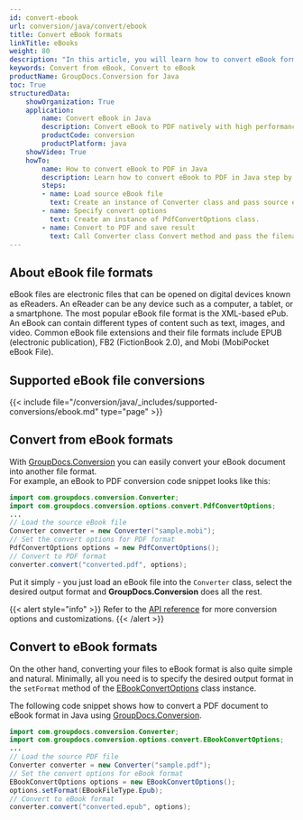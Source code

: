 ```yaml
---
id: convert-ebook
url: conversion/java/convert/ebook
title: Convert eBook formats
linkTitle: eBooks
weight: 80
description: "In this article, you will learn how to convert eBook formats with GroupDocs.Conversion for Java."
keywords: Convert from eBook, Convert to eBook
productName: GroupDocs.Conversion for Java
toc: True
structuredData:
    showOrganization: True
    application:    
        name: Convert eBook in Java    
        description: Convert eBook to PDF natively with high performance using Java language and GroupDocs.Conversion for Java APIs
        productCode: conversion
        productPlatform: java 
    showVideo: True
    howTo:
        name: How to convert eBook to PDF in Java 
        description: Learn how to convert eBook to PDF in Java step by step
        steps:
        - name: Load source eBook file 
          text: Create an instance of Converter class and pass source eBook file path as a constructor parameter. You may specify absolute or relative file paths as per your requirements. 
        - name: Specify convert options 
          text: Create an instance of PdfConvertOptions class.
        - name: Convert to PDF and save result 
          text: Call Converter class Convert method and pass the filename for the converted PDF file and the PdfConvertOptions object from the previous step as parameters.
---
```


## About eBook file formats

eBook files are electronic files that can be opened on digital devices known as eReaders. An eReader can be any device such as a computer, a tablet, or a smartphone. The most popular eBook file format is the XML-based ePub. An eBook can contain different types of content such as text, images, and video. Common eBook file extensions and their file formats include EPUB (electronic publication), FB2 (FictionBook 2.0), and Mobi (MobiPocket eBook File).

## Supported eBook file conversions

{{< include file="/conversion/java/_includes/supported-conversions/ebook.md" type="page" >}}

## Convert from eBook formats

With [GroupDocs.Conversion](https://products.groupdocs.com/conversion/java) you can easily convert your eBook document into another file format.  
For example, an eBook to PDF conversion code snippet looks like this:

```java
import com.groupdocs.conversion.Converter;
import com.groupdocs.conversion.options.convert.PdfConvertOptions;
...
// Load the source eBook file
Converter converter = new Converter("sample.mobi");
// Set the convert options for PDF format
PdfConvertOptions options = new PdfConvertOptions();
// Convert to PDF format
converter.convert("converted.pdf", options);
```

Put it simply - you just load an eBook file into the `Converter` class, select the desired output format and **GroupDocs.Conversion** does all the rest.  

{{< alert style="info" >}}
Refer to the [API reference](https://reference.groupdocs.com/conversion/java/groupdocs.conversion.options.convert) for more conversion options and customizations.
{{< /alert >}}

## Convert to eBook formats

On the other hand, converting your files to eBook format is also quite simple and natural. Minimally, all you need is to specify the desired output format in the `setFormat` method of the [EBookConvertOptions](https://reference.groupdocs.com/conversion/java/groupdocs.conversion.options.convert/ebookconvertoptions/) class instance.

The following code snippet shows how to convert a PDF document to eBook format in Java using [GroupDocs.Conversion](https://products.groupdocs.com/conversion/java).

```java
import com.groupdocs.conversion.Converter;
import com.groupdocs.conversion.options.convert.EBookConvertOptions;
...
// Load the source PDF file
Converter converter = new Converter("sample.pdf");
// Set the convert options for eBook format
EBookConvertOptions options = new EBookConvertOptions();
options.setFormat(EBookFileType.Epub);
// Convert to eBook format
converter.convert("converted.epub", options);
```
